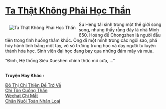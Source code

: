 <a href="https://truyentiki.com/ta-that-khong-phai-hoc-than.33759/" title="Ta Thật Không Phải Học Thần"><h1>Ta Thật Không Phải Học Thần</h1></a><div style="display:table"><img align="right" style="float: left; padding: 10px;" src="https://truyentiki.com/a/img/str/src/33759.jpg" alt="Ta Thật Không Phải Học Thần">Su Heng tái sinh trong một thế giới song song, nhưng thấy rằng đây là nhà Minh 650. Hoàng đế Chongzhen là người đầu tiên trong tình huống thảm khốc. Ông đi một mình trong các ngôi sao, phá hủy hành tinh bằng một tay, vô số trường trung học và dạy người tu luyện thành hóa học. Sinh viên đại học đang bay qua những đám mây và mưa. <p></p> "Đinh, Hệ thống Siêu Xueshen chính thức mở cửa, ..."</div><p><br><b>Truyện Hay Khác :</b></p><a href="https://truyentiki.com/do-thi-chi-thien-de-tro-ve.33758/" alt="Đô Thị Chi Thiên Đế Trở Về">Đô Thị Chi Thiên Đế Trở Về</a><br/><a href="https://github.com/nownovels/top500/tree/master/truyenhay/33457/" alt="Chí Tôn Cuồng Thần">Chí Tôn Cuồng Thần</a><br/><a href="https://www.plurk.com/p/nuje22" alt="Wechat Chi Mắt">Wechat Chi Mắt</a><br/><a href="https://github.com/nownovels/top500/tree/master/truyenhay/33753/" alt="Chăn Nuôi Toàn Nhân Loại">Chăn Nuôi Toàn Nhân Loại</a><br/>